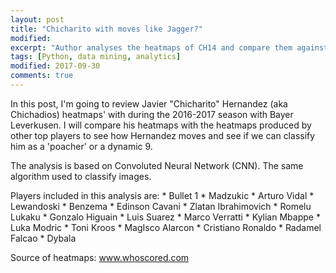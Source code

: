 ```yaml
---
layout: post
title: "Chicharito with moves like Jagger?"
modified:
excerpt: "Author analyses the heatmaps of CH14 and compare them against other players"
tags: [Python, data mining, analytics]
modified: 2017-09-30
comments: true
---
```


In this post, I'm going to review Javier "Chicharito" Hernandez (aka Chichadios) heatmaps' with during the 2016-2017 season with Bayer Leverkusen. I will compare his heatmaps with the heatmaps produced by other top players to see how Hernandez moves and see if we can classify him as a 'poacher' or a dynamic 9. 
<p>
The analysis is based on Convoluted Neural Network (CNN). The same algorithm used to classify images.
<p>
Players included in this analysis are:
  * Bullet 1
* Madzukic
* Arturo Vidal
* Lewandoski
* Benzema
* Edinson Cavani
* Zlatan Ibrahimovich
* Romelu Lukaku
* Gonzalo Higuain
* Luis Suarez
* Marco Verratti
* Kylian Mbappe
* Luka Modric
* Toni Kroos
* MagIsco Alarcon
* Cristiano Ronaldo
* Radamel Falcao
* Dybala


Source of heatmaps: www.whoscored.com 

